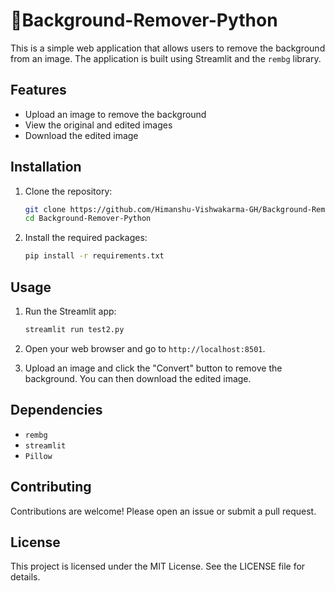 # 🌆Background-Remover-Python

This is a simple web application that allows users to remove the background from an image. The application is built using Streamlit and the `rembg` library.

## Features

- Upload an image to remove the background
- View the original and edited images
- Download the edited image

## Installation

1. Clone the repository:

    ```sh
    git clone https://github.com/Himanshu-Vishwakarma-GH/Background-Remover-Python
    cd Background-Remover-Python
    ```

2. Install the required packages:

    ```sh
    pip install -r requirements.txt
    ```

## Usage

1. Run the Streamlit app:

    ```sh
    streamlit run test2.py
    ```

2. Open your web browser and go to `http://localhost:8501`.

3. Upload an image and click the "Convert" button to remove the background. You can then download the edited image.

## Dependencies

- `rembg`
- `streamlit`
- `Pillow`

## Contributing

Contributions are welcome! Please open an issue or submit a pull request.

## License

This project is licensed under the MIT License. See the LICENSE file for details.
